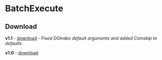 BatchExecute
============

Download
------------
**v1.1** - [download](https://mega.co.nz/#!zph3yJRK!XnyftzXz14v5JaXERl3rzVI5Dktl5UoVwUH69RHL4-M) - *Fixed DGIndex default arguments and added Comskip to defaults*

**v1.0** - [download](https://mega.co.nz/#!3tx1jBpB!EKWTP3CMBrvvsUaV2sq3WjT0QoMmjQ0d0a1aQ8nz24Y)

